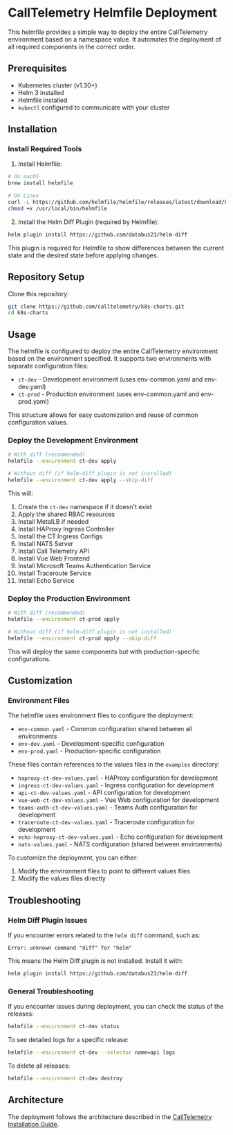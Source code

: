 # CallTelemetry Helmfile Deployment

This helmfile provides a simple way to deploy the entire CallTelemetry environment based on a namespace value. It automates the deployment of all required components in the correct order.

## Prerequisites

- Kubernetes cluster (v1.30+)
- Helm 3 installed
- Helmfile installed
- `kubectl` configured to communicate with your cluster

## Installation

### Install Required Tools

1. Install Helmfile:

```bash
# On macOS
brew install helmfile

# On Linux
curl -L https://github.com/helmfile/helmfile/releases/latest/download/helmfile_linux_amd64 > /usr/local/bin/helmfile
chmod +x /usr/local/bin/helmfile
```

2. Install the Helm Diff Plugin (required by Helmfile):

```bash
helm plugin install https://github.com/databus23/helm-diff
```

This plugin is required for Helmfile to show differences between the current state and the desired state before applying changes.

## Repository Setup

Clone this repository:

```bash
git clone https://github.com/calltelemetry/k8s-charts.git
cd k8s-charts
```

## Usage

The helmfile is configured to deploy the entire CallTelemetry environment based on the environment specified. It supports two environments with separate configuration files:

- `ct-dev` - Development environment (uses env-common.yaml and env-dev.yaml)
- `ct-prod` - Production environment (uses env-common.yaml and env-prod.yaml)

This structure allows for easy customization and reuse of common configuration values.

### Deploy the Development Environment

```bash
# With diff (recommended)
helmfile --environment ct-dev apply

# Without diff (if helm-diff plugin is not installed)
helmfile --environment ct-dev apply --skip-diff
```

This will:
1. Create the `ct-dev` namespace if it doesn't exist
2. Apply the shared RBAC resources
3. Install MetalLB if needed
4. Install HAProxy Ingress Controller
5. Install the CT Ingress Configs
6. Install NATS Server
7. Install Call Telemetry API
8. Install Vue Web Frontend
9. Install Microsoft Teams Authentication Service
10. Install Traceroute Service
11. Install Echo Service

### Deploy the Production Environment

```bash
# With diff (recommended)
helmfile --environment ct-prod apply

# Without diff (if helm-diff plugin is not installed)
helmfile --environment ct-prod apply --skip-diff
```

This will deploy the same components but with production-specific configurations.

## Customization

### Environment Files

The helmfile uses environment files to configure the deployment:

- `env-common.yaml` - Common configuration shared between all environments
- `env-dev.yaml` - Development-specific configuration
- `env-prod.yaml` - Production-specific configuration

These files contain references to the values files in the `examples` directory:

- `haproxy-ct-dev-values.yaml` - HAProxy configuration for development
- `ingress-ct-dev-values.yaml` - Ingress configuration for development
- `api-ct-dev-values.yaml` - API configuration for development
- `vue-web-ct-dev-values.yaml` - Vue Web configuration for development
- `teams-auth-ct-dev-values.yaml` - Teams Auth configuration for development
- `traceroute-ct-dev-values.yaml` - Traceroute configuration for development
- `echo-haproxy-ct-dev-values.yaml` - Echo configuration for development
- `nats-values.yaml` - NATS configuration (shared between environments)

To customize the deployment, you can either:
1. Modify the environment files to point to different values files
2. Modify the values files directly

## Troubleshooting

### Helm Diff Plugin Issues

If you encounter errors related to the `helm diff` command, such as:

```
Error: unknown command "diff" for "helm"
```

This means the Helm Diff plugin is not installed. Install it with:

```bash
helm plugin install https://github.com/databus23/helm-diff
```

### General Troubleshooting

If you encounter issues during deployment, you can check the status of the releases:

```bash
helmfile --environment ct-dev status
```

To see detailed logs for a specific release:

```bash
helmfile --environment ct-dev --selector name=api logs
```

To delete all releases:

```bash
helmfile --environment ct-dev destroy
```

## Architecture

The deployment follows the architecture described in the [CallTelemetry Installation Guide](haproxy-calltelemetry-installation-guide.md).
